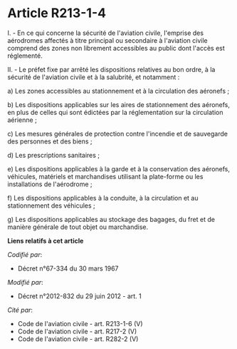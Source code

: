 # Article R213-1-4

I. - En ce qui concerne la sécurité de l'aviation civile, l'emprise des aérodromes affectés à titre principal ou secondaire à
l'aviation civile comprend des zones non librement accessibles au public dont l'accès est réglementé. 

II. - Le préfet fixe par arrêté les dispositions relatives au bon ordre, à la sécurité de l'aviation civile et à la
salubrité, et notamment : 

a) Les zones accessibles au stationnement et à la circulation des aéronefs ; 

b) Les dispositions applicables sur les aires de stationnement des aéronefs, en plus de celles qui sont édictées par la
réglementation sur la circulation aérienne ; 

c) Les mesures générales de protection contre l'incendie et de sauvegarde des personnes et des biens ; 

d) Les prescriptions sanitaires ; 

e) Les dispositions applicables à la garde et à la conservation des aéronefs, véhicules, matériels et marchandises utilisant
la plate-forme ou les installations de l'aérodrome ; 

f) Les dispositions applicables à la conduite, à la circulation et au stationnement des véhicules ; 

g) Les dispositions applicables au stockage des bagages, du fret et de manière générale de tout objet ou marchandise.

**Liens relatifs à cet article**

_Codifié par_:

  - Décret n°67-334 du 30 mars 1967

_Modifié par_:

  - Décret n°2012-832 du 29 juin 2012 - art. 1

_Cité par_:

  - Code de l'aviation civile - art. R213-1-6 (V)
  - Code de l'aviation civile - art. R217-2 (V)
  - Code de l'aviation civile - art. R282-2 (V)
